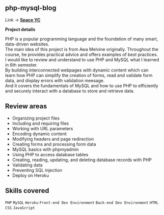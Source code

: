 ## php-mysql-blog 

Link -> **[Space YC](https://php-mysql-myblog.herokuapp.com/index.php)**

**Project details**

PHP is a popular programming language and the foundation of many smart, data-driven websites. \
The main idea of this project is from Awa Melvine originally. Throughout the course, he provides practical advice and offers examples of best practices. \
I would like to review and understand to use PHP and MySQL what I learned in 6th semester. \
By building interconnected webpages with dynamic content which can learn how PHP can simplify the creation of forms, read and validate form data, and display errors with validation meesage. \
And it covers the fundamentals of MySQL and how to use PHP to efficiently and securely interact with a database to store and retrieve data.

## Review areas

* Organizing project files
* Including and requiring files
* Working with URL parameters
* Encoding dynamic content
* Modifying headers and page redirection
* Creating forms and processing form data
* MySQL basics with phpmyadmin
* Using PHP to access database tables
* Creating, reading, updating, and deleting database records with PHP
* Validating data
* Preventing SQL injection
* Deploy on Heroku

## Skills covered

`PHP` `MySQL` `Heroku` `Front-end Dev Environment` `Back-end Dev Environment` `HTML` `CSS` `JavaScript`
